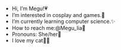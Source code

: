 - Hi, I’m Megu!💗
- I’m interested in cosplay and games.💌
- I’m currently learning computer science.✨
- How to reach me:@Megu_lia🌸
- Pronouns: She/her🎀
- I love my cat🐱‍💻
<!---
Meguxd/Meguxd is a ✨ special ✨ repository because its `README.md` (this file) appears on your GitHub profile.
You can click the Preview link to take a look at your changes.
--->
